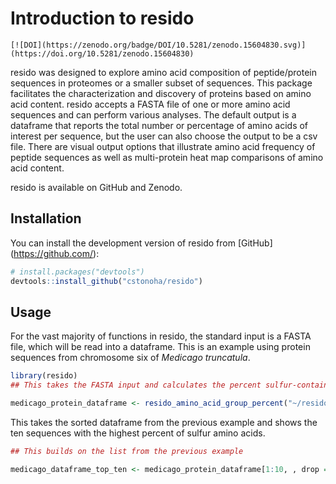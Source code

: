 # Introduction to resido

<!-- badges: start -->

```         
[![DOI](https://zenodo.org/badge/DOI/10.5281/zenodo.15604830.svg)](https://doi.org/10.5281/zenodo.15604830)
```

<!-- badges: end -->

resido was designed to explore amino acid composition of peptide/protein sequences in proteomes or a smaller subset of sequences. This package facilitates the characterization and discovery of proteins based on amino acid content. resido accepts a FASTA file of one or more amino acid sequences and can perform various analyses. The default output is a dataframe that reports the total number or percentage of amino acids of interest per sequence, but the user can also choose the output to be a csv file. There are visual output options that illustrate amino acid frequency of peptide sequences as well as multi-protein heat map comparisons of amino acid content.

resido is available on GitHub and Zenodo.

## Installation

You can install the development version of resido from [GitHub] (<https://github.com/>):

``` r
# install.packages("devtools")
devtools::install_github("cstonoha/resido")
```

## Usage

For the vast majority of functions in resido, the standard input is a FASTA file, which will be read into a dataframe. This is an example using protein sequences from chromosome six of *Medicago truncatula*.

``` r
library(resido)
## This takes the FASTA input and calculates the percent sulfur-containing amino acids for each sequence in the file. It then sorts the resulting dataframe by percent sulfur amino acids. 

medicago_protein_dataframe <- resido_amino_acid_group_percent("~/resido/sample_data/M_truncatula_chr6.fasta", "sulfur", sort_by = "percent_amino_acid_group", decreasing = TRUE)
```

This takes the sorted dataframe from the previous example and shows the ten sequences with the highest percent of sulfur amino acids.

``` r
## This builds on the list from the previous example

medicago_dataframe_top_ten <- medicago_protein_dataframe[1:10, , drop = FALSE]
```
